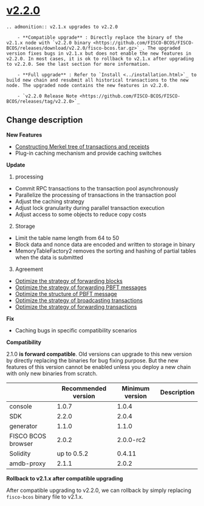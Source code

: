 # [v2.2.0](https://github.com/FISCO-BCOS/FISCO-BCOS/releases/tag/v2.2.0)

```eval_rst
.. admonition:: v2.1.x upgrades to v2.2.0

    - **Compatible upgrade** : Directly replace the binary of the v2.1.x node with `v2.2.0 binary <https://github.com/FISCO-BCOS/FISCO-BCOS/releases/download/v2.2.0/fisco-bcos.tar.gz>`_. The upgraded version fixes bugs in v2.1.x but does not enable the new features in v2.2.0. In most cases, it is ok to rollback to v2.1.x after upgrading to v2.2.0. See the last section for more information.

    - **Full upgrade** : Refer to `Install <../installation.html>`_ to build new chain and resubmit all historical transactions to the new node. The upgraded node contains the new features in v2.2.0.

    - `v2.2.0 Release Note <https://github.com/FISCO-BCOS/FISCO-BCOS/releases/tag/v2.2.0>`_
```

## Change description

**New Features**

- [Constructing Merkel tree of transactions and receipts](https://fisco-bcos-documentation.readthedocs.io/zh_CN/release-2.2.0/docs/design/merkle_proof.html)
- Plug-in caching mechanism and provide caching switches

**Update**

1. processing
- Commit RPC transactions to the transaction pool asynchronously
- Parallelize the processing of transactions in the transaction pool
- Adjust the caching strategy
- Adjust lock granularity during parallel transaction execution
- Adjust access to some objects to reduce copy costs
2. Storage
- Limit the table name length from 64 to 50
- Block data and nonce data are encoded and written to storage in binary
- MemoryTableFactory2 removes the sorting and hashing of partial tables when the data is submitted
3. Agreement
- [Optimize the strategy of forwarding blocks](https://fisco-bcos-documentation.readthedocs.io/zh_CN/release-2.2.0/docs/design/sync/sync_block_optimize.html#id1)
- [Optimize the strategy of  forwarding PBFT messages](https://fisco-bcos-documentation.readthedocs.io/zh_CN/release-2.2.0/docs/design/consensus/pbft_optimize.html#id1)
- [Optimize the structure of PBFT message](https://fisco-bcos-documentation.readthedocs.io/zh_CN/release-2.2.0/docs/design/consensus/pbft_optimize.html#prepare)
- [Optimize the strategy of broadcasting transactions](https://fisco-bcos-documentation.readthedocs.io/zh_CN/release-2.2.0/docs/design/sync/sync_trans_optimize.html#id2)
- [Optimize the strategy of forwarding transactions](https://fisco-bcos-documentation.readthedocs.io/zh_CN/release-2.2.0/docs/design/sync/sync_trans_optimize.html#id3)

**Fix**

- Caching bugs in specific compatibility scenarios

**Compatibility**

2.1.0 **is forward compatible**. Old versions can upgrade to this new version by directly replacing the binaries for bug fixing purpose. But the new features of this version cannot be enabled unless you deploy a new chain with only new binaries from scratch.

|                    | Recommended version | Minimum version | Description |
| ------------------ | ------------------- | --------------- | ----------- |
| console            | 1.0.7               | 1.0.4           |             |
| SDK                | 2.2.0               | 2.0.4           |             |
| generator          | 1.1.0               | 1.1.0           |             |
| FISCO BCOS browser | 2.0.2               | 2.0.0-rc2       |             |
| Solidity           | up to 0.5.2         | 0.4.11          |             |
| amdb-proxy         | 2.1.1               | 2.0.2           |             |

**Rollback to v2.1.x after compatible upgrading**

After compatible upgrading to v2.2.0, we can rollback by simply replacing `fisco-bcos` binary file to v2.1.x. 
